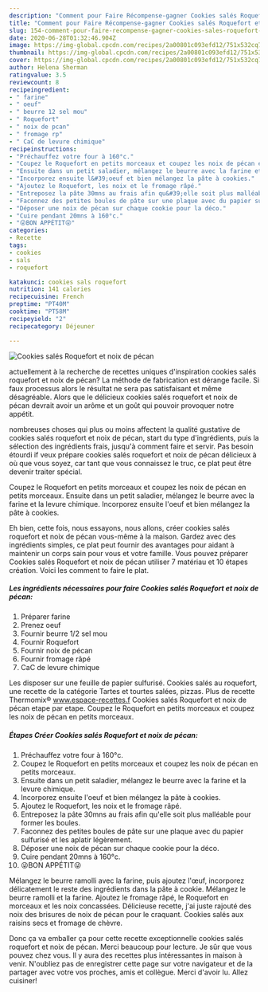 ```yaml
---
description: "Comment pour Faire Récompense-gagner Cookies salés Roquefort et noix de pécan"
title: "Comment pour Faire Récompense-gagner Cookies salés Roquefort et noix de pécan"
slug: 154-comment-pour-faire-recompense-gagner-cookies-sales-roquefort-et-noix-de-pecan
date: 2020-06-28T01:32:46.904Z
image: https://img-global.cpcdn.com/recipes/2a00801c093efd12/751x532cq70/cookies-sales-roquefort-et-noix-de-pecan-photo-principale-de-la-recette.jpg
thumbnail: https://img-global.cpcdn.com/recipes/2a00801c093efd12/751x532cq70/cookies-sales-roquefort-et-noix-de-pecan-photo-principale-de-la-recette.jpg
cover: https://img-global.cpcdn.com/recipes/2a00801c093efd12/751x532cq70/cookies-sales-roquefort-et-noix-de-pecan-photo-principale-de-la-recette.jpg
author: Helena Sherman
ratingvalue: 3.5
reviewcount: 8
recipeingredient:
- " farine"
- " oeuf"
- " beurre 12 sel mou"
- " Roquefort"
- " noix de pcan"
- " fromage rp"
- " CaC de levure chimique"
recipeinstructions:
- "Préchauffez votre four à 160°c."
- "Coupez le Roquefort en petits morceaux et coupez les noix de pécan en petits morceaux."
- "Ensuite dans un petit saladier, mélangez le beurre avec la farine et la levure chimique."
- "Incorporez ensuite l&#39;oeuf et bien mélangez la pâte à cookies."
- "Ajoutez le Roquefort, les noix et le fromage râpé."
- "Entreposez la pâte 30mns au frais afin qu&#39;elle soit plus malléable pour former les boules."
- "Faconnez des petites boules de pâte sur une plaque avec du papier sulfurisé et les aplatir légèrement."
- "Déposer une noix de pécan sur chaque cookie pour la déco."
- "Cuire pendant 20mns à 160°c."
- "😜BON APPÉTIT😜"
categories:
- Recette
tags:
- cookies
- sals
- roquefort

katakunci: cookies sals roquefort 
nutrition: 141 calories
recipecuisine: French
preptime: "PT40M"
cooktime: "PT58M"
recipeyield: "2"
recipecategory: Déjeuner

---
```



![Cookies salés Roquefort et noix de pécan](https://img-global.cpcdn.com/recipes/2a00801c093efd12/751x532cq70/cookies-sales-roquefort-et-noix-de-pecan-photo-principale-de-la-recette.jpg)

actuellement à la recherche de recettes uniques d'inspiration cookies salés roquefort et noix de pécan? La méthode de fabrication est dérange facile. Si faux processus alors le résultat ne sera pas satisfaisant et même désagréable. Alors que le délicieux cookies salés roquefort et noix de pécan devrait avoir un arôme et un goût qui pouvoir provoquer notre appétit.

nombreuses choses qui plus ou moins affectent la qualité gustative de cookies salés roquefort et noix de pécan, start du type d'ingrédients, puis la sélection des ingrédients frais, jusqu'à comment faire et servir. Pas besoin étourdi if veux prépare cookies salés roquefort et noix de pécan délicieux à où que vous soyez, car tant que vous connaissez le truc, ce plat peut être devenir traiter spécial.

Coupez le Roquefort en petits morceaux et coupez les noix de pécan en petits morceaux. Ensuite dans un petit saladier, mélangez le beurre avec la farine et la levure chimique. Incorporez ensuite l&#39;oeuf et bien mélangez la pâte à cookies.


Eh bien, cette fois, nous essayons, nous allons, créer cookies salés roquefort et noix de pécan vous-même à la maison. Gardez avec des ingrédients simples, ce plat peut fournir des avantages pour aidant à maintenir un corps sain pour vous et votre famille. Vous pouvez préparer Cookies salés Roquefort et noix de pécan utiliser 7 matériau et 10 étapes création. Voici les comment to faire le plat.

<!--inarticleads1-->

##### Les ingrédients nécessaires pour faire Cookies salés Roquefort et noix de pécan:

1. Préparer  farine
1. Prenez  oeuf
1. Fournir  beurre 1/2 sel mou
1. Fournir  Roquefort
1. Fournir  noix de pécan
1. Fournir  fromage râpé
1.   CaC de levure chimique


Les disposer sur une feuille de papier sulfurisé. Cookies salés au roquefort, une recette de la catégorie Tartes et tourtes salées, pizzas. Plus de recette Thermomix® www.espace-recettes.f Cookies salés Roquefort et noix de pécan etape par etape. Coupez le Roquefort en petits morceaux et coupez les noix de pécan en petits morceaux. 

<!--inarticleads2-->

##### Étapes Créer Cookies salés Roquefort et noix de pécan:

1. Préchauffez votre four à 160°c.
1. Coupez le Roquefort en petits morceaux et coupez les noix de pécan en petits morceaux.
1. Ensuite dans un petit saladier, mélangez le beurre avec la farine et la levure chimique.
1. Incorporez ensuite l&#39;oeuf et bien mélangez la pâte à cookies.
1. Ajoutez le Roquefort, les noix et le fromage râpé.
1. Entreposez la pâte 30mns au frais afin qu&#39;elle soit plus malléable pour former les boules.
1. Faconnez des petites boules de pâte sur une plaque avec du papier sulfurisé et les aplatir légèrement.
1. Déposer une noix de pécan sur chaque cookie pour la déco.
1. Cuire pendant 20mns à 160°c.
1. 😜BON APPÉTIT😜


Mélangez le beurre ramolli avec la farine, puis ajoutez l&#39;œuf, incorporez délicatement le reste des ingrédients dans la pâte à cookie. Mélangez le beurre ramolli et la farine. Ajoutez le fromage râpé, le Roquefort en morceaux et les noix concassées. Délicieuse recette, j&#39;ai juste rajouté des noix des brisures de noix de pécan pour le craquant. Cookies salés aux raisins secs et fromage de chèvre. 


Donc ça va emballer ça pour cette recette exceptionnelle cookies salés roquefort et noix de pécan. Merci beaucoup pour lecture. Je sûr que vous pouvez chez vous. Il y aura des recettes plus  intéressantes in maison à venir. N'oubliez pas de enregistrer cette page sur votre navigateur et de la partager avec votre vos proches, amis et collègue. Merci d'avoir lu. Allez cuisiner!
